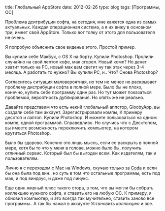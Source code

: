 title: Глобальный AppStore
date: 2012-02-26
type: blog
tags: [Программы, ОС]

Проблема дситрибуции софта, на сегодня, мне кажется одна из самых актуальных. Каждая операционная система, а я их вижу в основном три, имеет свой AppStore. Только вот толку от этого для пользователя не очень.

Я попробую объяснить свое виденье этого. Простой пример.

Вы купили себе МакБук, с OS X на борту. Купили Photoshop. Пролили случайно на свой лептоп кофе, мак сгорел. Новый комп? Но денег хватит только на PC, новый мак вам светит ну так этак через 3-4 месяца. А работать то нужно? Вы купили PC, и.. Что? Снова Photoshop? 

Согласитесь ситуация маловероятная, но тем не менее но раскрывает проблему дистрибуции софта в полной мере. Было бы не плохо, конечно, купить себе программу один раз. Но тут может показаться проблемой, вероятность дублирования. Но опять же не реально.

Давайте представим что есть некий глобальный аппстор, GloobyApp, вы создали себе там аккаунт. Зарегистрировали компы, К примеру десктоп и лаптоп. Купили Photoshop. И можете пользоваться на одном компе, одной программой. Справедливо. Но случись что с Десктопом, вы имеете возможность переключить компьютер, на котором крутиться Photoshop.

Было бы здорово. Конечно это лишь мысль, если ее раскрыть в полной мере, хотя бы то что у меня в голове, можно было бы, получить отличный сервис. Который был бы выгоден всем. Как издателям, так и пользователям. 

Лично я с переходом с Mac на Windows, скучаю только за [Coda](http://panic.com/coda/) и если бы она была под вин.. но суть в том что остальные программы, есть под мак, и под виндоус, и даже под линукс. 

Еще один жирный плюс такого стора, в том, что вы могли бы собрать коллекцию нужного софта, и ставить его на любую ОС. К примеру, я обновил компьютер, и это всегда так мучительно, ставить заново все программы.. А так бы нажал в аккаунте *Установить коллекцию* и все. 